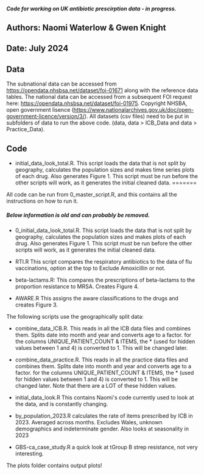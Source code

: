 ##### Code for working on UK antibiotic prescirption data - in progress. ########## 

## Authors: Naomi Waterlow & Gwen Knight
## Date: July 2024

## Data
The subnational data can be accessed from https://opendata.nhsbsa.net/dataset/foi-01671 along with the reference data tables. The national data can be accessed from a subsequent FOI request here: https://opendata.nhsbsa.net/dataset/foi-01975. Copyright NHSBA, open government lisence (https://www.nationalarchives.gov.uk/doc/open-government-licence/version/3/). All datasets (csv files) need to be put in subfolders of data to run the above code. (data, data > ICB_Data and data > Practice_Data).

## Code 
- initial_data_look_total.R. This script loads the data that is not split by geography, calculates the population sizes and makes time series plots of each drug. Also generates Figure 1. This script must be run before the other scripts will work, as it generates the initial cleaned data. 
=======

All code can be run from 0_master_script.R, and this contains all the instructions on how to run it.



##### Below information is old and can probably be removed.

- 0_initial_data_look_total.R. This script loads the data that is not split by geography, calculates the population sizes and makes plots of each drug. Also generates Figure 1. This script must be run before the other scripts will work, as it generates the initial cleaned data. 


- RTI.R This script compares the respiratory antibiotics to the data of flu vaccinations, option at the top to Exclude Amoxicillin or not. 

- beta-lactams.R: This compares the prescriptions of beta-lactams to the proportion resistance to MRSA. Creates Figure 4. 

- AWARE.R This assigns the aware classifications to the drugs and creates Figure 3. 

The following scripts use the geographically split data: 

- combine_data_ICB.R. This reads in all the ICB data files and combines them. Splits date into month and year and converts age to a factor. for the columns UNIQUE_PATIENT_COUNT & ITEMS, the * (used for hidden values between 1 and 4) is converted to 1. This will be changed later.

- combine_data_practice.R. This reads in all the practice data files and combines them. Splits date into month and year and converts age to a factor. for the columns UNIQUE_PATIENT_COUNT & ITEMS, the * (used for hidden values between 1 and 4) is converted to 1. This will be changed later. Note that there are a LOT of these hidden values.

- initial_data_look.R This contains Naomi's code currently used to look at the data, and is constantly changing.

- by_population_2023.R calculates the rate of items prescribed by ICB in 2023. Averaged across months. Excludes Wales, unknown demographics and indeterminate gender.
Also looks at seasonality in 2023

- GBS-ca_case_study.R a quick look at tGroup B strep resistance, not very interesting.

  





The plots folder contains output plots! 
